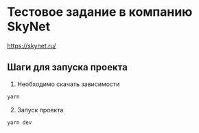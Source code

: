 # Тестовое задание в компанию SkyNet

https://skynet.ru/

## Шаги для запуска проекта

1. Необходимо скачать зависимости

```bash
yarn
```

2. Запуск проекта

```bash
yarn dev
```
